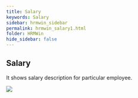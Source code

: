 ```yaml
---
title: Salary
keywords: Salary
sidebar: hrmwin_sidebar
permalink: hrmwin_salary1.html
folder: HRMWin   
hide_sidebar: false
---
```


## Salary

It shows salary description for particular employee.

![](http://docs.risersoft.com/hrmnirvana/ImagesExt/image8_177.jpg)
